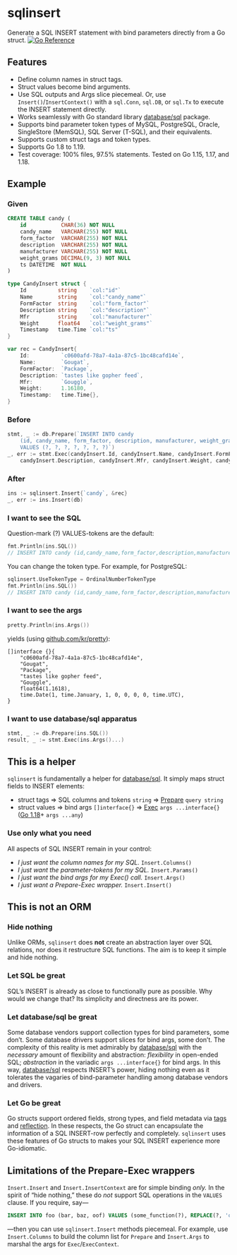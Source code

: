 # sqlinsert
Generate a SQL INSERT statement with bind parameters directly from a Go struct.
[![Go Reference](https://pkg.go.dev/badge/github.com/zachvictor/sqlinsert.svg)](https://pkg.go.dev/github.com/zachvictor/sqlinsert)

## Features
* Define column names in struct tags.
* Struct values become bind arguments.
* Use SQL outputs and Args slice piecemeal. Or, use `Insert()`/`InsertContext()` with a `sql.Conn`, `sql.DB`, or
`sql.Tx` to execute the INSERT statement directly.
* Works seamlessly with Go standard library [database/sql](https://pkg.go.dev/database/sql) package. 
* Supports bind parameter token types of MySQL, PostgreSQL, Oracle, SingleStore (MemSQL), SQL Server (T-SQL), and their 
equivalents.
* Supports custom struct tags and token types.
* Supports Go 1.8 to 1.19.
* Test coverage: 100% files, 97.5% statements. Tested on Go 1.15, 1.17, and 1.18.

## Example
### Given
```sql
CREATE TABLE candy (
    id           CHAR(36) NOT NULL
    candy_name   VARCHAR(255) NOT NULL
    form_factor  VARCHAR(255) NOT NULL
    description  VARCHAR(255) NOT NULL
    manufacturer VARCHAR(255) NOT NULL
    weight_grams DECIMAL(9, 3) NOT NULL
    ts DATETIME  NOT NULL
)
```

```go
type CandyInsert struct {
    Id          string    `col:"id"`
    Name        string    `col:"candy_name"`
    FormFactor  string    `col:"form_factor"`
    Description string    `col:"description"`
    Mfr         string    `col:"manufacturer"`
    Weight      float64   `col:"weight_grams"`
    Timestamp   time.Time `col:"ts"`
}

var rec = CandyInsert{
    Id:          `c0600afd-78a7-4a1a-87c5-1bc48cafd14e`,
    Name:        `Gougat`,
    FormFactor:  `Package`,
    Description: `tastes like gopher feed`,
    Mfr:         `Gouggle`,
    Weight:      1.16180,
    Timestamp:   time.Time{},
}
```

### Before
```go
stmt, _ := db.Prepare(`INSERT INTO candy
    (id, candy_name, form_factor, description, manufacturer, weight_grams, ts)
    VALUES (?, ?, ?, ?, ?, ?, ?)`)
_, err := stmt.Exec(candyInsert.Id, candyInsert.Name, candyInsert.FormFactor,
	candyInsert.Description, candyInsert.Mfr, candyInsert.Weight, candyInsert.Timestamp)
```

### After
```go
ins := sqlinsert.Insert{`candy`, &rec}
_, err := ins.Insert(db)
```

### I want to see the SQL
Question-mark (?) VALUES-tokens are the default:
```go
fmt.Println(ins.SQL())
// INSERT INTO candy (id,candy_name,form_factor,description,manufacturer,weight_grams,ts) VALUES (?,?,?,?,?,?,?)
```

You can change the token type. For example, for PostgreSQL:
```go
sqlinsert.UseTokenType = OrdinalNumberTokenType
fmt.Println(ins.SQL())
// INSERT INTO candy (id,candy_name,form_factor,description,manufacturer,weight_grams,ts) VALUES ($1,$2,$3,$4,$5,$6,$7)
```

### I want to see the args

```go
pretty.Println(ins.Args())
```
yields (using [github.com/kr/pretty](https://github.com/kr/pretty)):
```
[]interface {}{
    "c0600afd-78a7-4a1a-87c5-1bc48cafd14e",
    "Gougat",
    "Package",
    "tastes like gopher feed",
    "Gouggle",
    float64(1.1618),
    time.Date(1, time.January, 1, 0, 0, 0, 0, time.UTC),
}
```

### I want to use database/sql apparatus
```go
stmt, _ := db.Prepare(ins.SQL())
result, _ := stmt.Exec(ins.Args()...)
```


## This is a helper

`sqlinsert` is fundamentally a helper for [database/sql](https://pkg.go.dev/database/sql).
It simply maps struct fields to INSERT elements:
* struct tags
=> SQL columns and tokens `string`
=> [Prepare](https://pkg.go.dev/database/sql@go1.17#DB.Prepare) `query string`
* struct values
=> bind args `[]interface{}`
=> [Exec](https://pkg.go.dev/database/sql@go1.17#Stmt.Exec) `args ...interface{}`
([Go 1.18](https://pkg.go.dev/database/sql@go1.18#DB.ExecContext)+ `args ...any`)

### Use only what you need
All aspects of SQL INSERT remain in your control:
* _I just want the column names for my SQL._ `Insert.Columns()`
* _I just want the parameter-tokens for my SQL._ `Insert.Params()`
* _I just want the bind args for my Exec() call._ `Insert.Args()`
* _I just want a Prepare-Exec wrapper._ `Insert.Insert()`

## This is not an ORM

### Hide nothing
Unlike ORMs, `sqlinsert` does **not** create an abstraction layer over SQL relations, nor does it restructure SQL
functions.
The aim is to keep it simple and hide nothing.

### Let SQL be great
SQL’s INSERT is already as close to functionally pure as possible. Why would we change that? Its simplicity and
directness are its power.

### Let database/sql be great
Some database vendors support collection types for bind parameters, some don’t.
Some database drivers support slices for bind args, some don’t.
The complexity of this reality is met admirably by [database/sql](https://pkg.go.dev/database/sql)
with the _necessary_ amount of flexibility and abstraction:
_flexibility_ in open-ended SQL;
_abstraction_ in the variadic `args ...interface{}` for bind args.
In this way, [database/sql](https://pkg.go.dev/database/sql) respects INSERT’s power,
hiding nothing even as it tolerates the vagaries of bind-parameter handling among database vendors and drivers.

### Let Go be great
Go structs support ordered fields, strong types, and field metadata via [tags](https://go.dev/ref/spec#Tag) and
[reflection](https://pkg.go.dev/reflect#StructTag).
In these respects, the Go struct can encapsulate the information of a SQL INSERT-row perfectly and completely.
`sqlinsert` uses these features of Go structs to makes your SQL INSERT experience more Go-idiomatic.

## Limitations of the Prepare-Exec wrappers
`Insert.Insert` and `Insert.InsertContext` are for simple binding _only._
In the spirit of “hide nothing,” these do _not_ support SQL operations in the `VALUES` clause.
If you require, say—
```sql
INSERT INTO foo (bar, baz, oof) VALUES (some_function(?), REPLACE(?, 'oink', 'moo'), ? + ?);
```
—then you can use `sqlinsert.Insert` methods piecemeal.
For example, use `Insert.Columns` to build the column list for `Prepare`
and `Insert.Args` to marshal the args for `Exec`/`ExecContext`.
